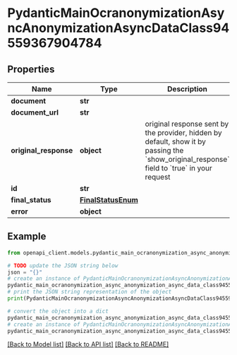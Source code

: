 # PydanticMainOcranonymizationAsyncAnonymizationAsyncDataClass94559367904784


## Properties

Name | Type | Description | Notes
------------ | ------------- | ------------- | -------------
**document** | **str** |  | 
**document_url** | **str** |  | 
**original_response** | **object** | original response sent by the provider, hidden by default, show it by passing the &#x60;show_original_response&#x60; field to &#x60;true&#x60; in your request | [optional] 
**id** | **str** |  | 
**final_status** | [**FinalStatusEnum**](FinalStatusEnum.md) |  | 
**error** | **object** |  | [optional] 

## Example

```python
from openapi_client.models.pydantic_main_ocranonymization_async_anonymization_async_data_class94559367904784 import PydanticMainOcranonymizationAsyncAnonymizationAsyncDataClass94559367904784

# TODO update the JSON string below
json = "{}"
# create an instance of PydanticMainOcranonymizationAsyncAnonymizationAsyncDataClass94559367904784 from a JSON string
pydantic_main_ocranonymization_async_anonymization_async_data_class94559367904784_instance = PydanticMainOcranonymizationAsyncAnonymizationAsyncDataClass94559367904784.from_json(json)
# print the JSON string representation of the object
print(PydanticMainOcranonymizationAsyncAnonymizationAsyncDataClass94559367904784.to_json())

# convert the object into a dict
pydantic_main_ocranonymization_async_anonymization_async_data_class94559367904784_dict = pydantic_main_ocranonymization_async_anonymization_async_data_class94559367904784_instance.to_dict()
# create an instance of PydanticMainOcranonymizationAsyncAnonymizationAsyncDataClass94559367904784 from a dict
pydantic_main_ocranonymization_async_anonymization_async_data_class94559367904784_form_dict = pydantic_main_ocranonymization_async_anonymization_async_data_class94559367904784.from_dict(pydantic_main_ocranonymization_async_anonymization_async_data_class94559367904784_dict)
```
[[Back to Model list]](../README.md#documentation-for-models) [[Back to API list]](../README.md#documentation-for-api-endpoints) [[Back to README]](../README.md)


